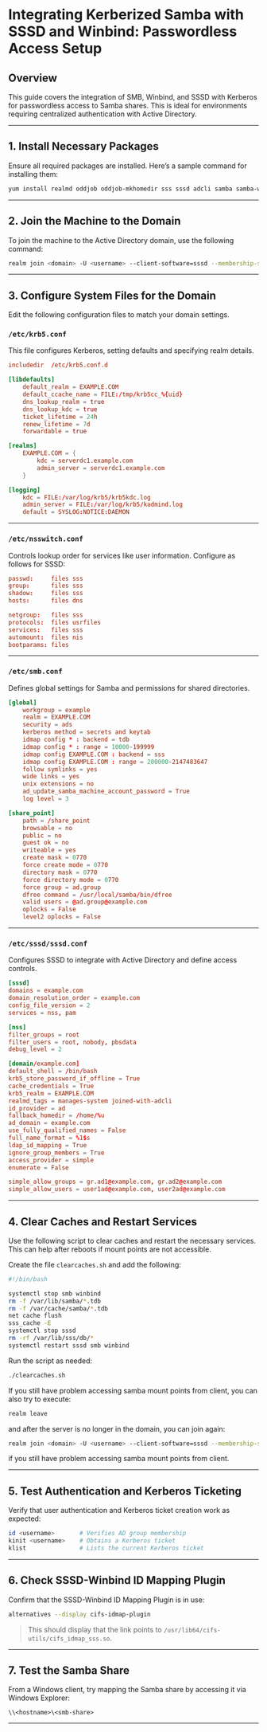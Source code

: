 
# Integrating Kerberized Samba with SSSD and Winbind: Passwordless Access Setup

## Overview
This guide covers the integration of SMB, Winbind, and SSSD with Kerberos for passwordless access to Samba shares. This is ideal for environments requiring centralized authentication with Active Directory.

---

## 1. Install Necessary Packages
Ensure all required packages are installed. Here’s a sample command for installing them:
```bash
yum install realmd oddjob oddjob-mkhomedir sss sssd adcli samba samba-winbind krb5 krb5-workstation 
```

---

## 2. Join the Machine to the Domain
To join the machine to the Active Directory domain, use the following command:
```bash
realm join <domain> -U <username> --client-software=sssd --membership-software=samba
```

---

## 3. Configure System Files for the Domain
Edit the following configuration files to match your domain settings.

### `/etc/krb5.conf`
This file configures Kerberos, setting defaults and specifying realm details.

```conf
includedir  /etc/krb5.conf.d

[libdefaults]
    default_realm = EXAMPLE.COM
    default_ccache_name = FILE:/tmp/krb5cc_%{uid}
    dns_lookup_realm = true
    dns_lookup_kdc = true
    ticket_lifetime = 24h
    renew_lifetime = 7d
    forwardable = true

[realms]
    EXAMPLE.COM = {
        kdc = serverdc1.example.com
        admin_server = serverdc1.example.com
    }

[logging]
    kdc = FILE:/var/log/krb5/krb5kdc.log
    admin_server = FILE:/var/log/krb5/kadmind.log
    default = SYSLOG:NOTICE:DAEMON
```

---

### `/etc/nsswitch.conf`
Controls lookup order for services like user information. Configure as follows for SSSD:
```conf
passwd:     files sss
group:      files sss
shadow:     files sss
hosts:      files dns

netgroup:   files sss
protocols:  files usrfiles
services:   files sss
automount:  files nis
bootparams: files
```

---

### `/etc/smb.conf`
Defines global settings for Samba and permissions for shared directories.

```conf
[global]
    workgroup = example
    realm = EXAMPLE.COM
    security = ads
    kerberos method = secrets and keytab
    idmap config * : backend = tdb
    idmap config * : range = 10000-199999
    idmap config EXAMPLE.COM : backend = sss
    idmap config EXAMPLE.COM : range = 200000-2147483647
    follow symlinks = yes
    wide links = yes
    unix extensions = no
    ad_update_samba_machine_account_password = True
    log level = 3

[share_point]
    path = /share_point
    browsable = no
    public = no
    guest ok = no
    writeable = yes
    create mask = 0770
    force create mode = 0770
    directory mask = 0770
    force directory mode = 0770
    force group = ad.group
    dfree command = /usr/local/samba/bin/dfree
    valid users = @ad.group@example.com
    oplocks = False
    level2 oplocks = False
```

---

### `/etc/sssd/sssd.conf`
Configures SSSD to integrate with Active Directory and define access controls.

```conf
[sssd]
domains = example.com
domain_resolution_order = example.com
config_file_version = 2
services = nss, pam

[nss]
filter_groups = root
filter_users = root, nobody, pbsdata
debug_level = 2

[domain/example.com]
default_shell = /bin/bash
krb5_store_password_if_offline = True
cache_credentials = True
krb5_realm = EXAMPLE.COM
realmd_tags = manages-system joined-with-adcli
id_provider = ad
fallback_homedir = /home/%u
ad_domain = example.com
use_fully_qualified_names = False
full_name_format = %1$s
ldap_id_mapping = True
ignore_group_members = True
access_provider = simple
enumerate = False

simple_allow_groups = gr.ad1@example.com, gr.ad2@example.com
simple_allow_users = user1ad@example.com, user2ad@example.com
```

---

## 4. Clear Caches and Restart Services
Use the following script to clear caches and restart the necessary services. This can help after reboots if mount points are not accessible.

Create the file `clearcaches.sh` and add the following:
```bash
#!/bin/bash

systemctl stop smb winbind
rm -f /var/lib/samba/*.tdb
rm -f /var/cache/samba/*.tdb
net cache flush
sss_cache -E
systemctl stop sssd
rm -rf /var/lib/sss/db/*
systemctl restart sssd smb winbind
```

Run the script as needed:
```bash
./clearcaches.sh
```

If you still have problem accessing samba mount points from client, you can also try to execute:

```bash
realm leave
```
and after the server is no longer in the domain, you can join again:

```bash
realm join <domain> -U <username> --client-software=sssd --membership-software=samba
```
if you still have problem accessing samba mount points from client.


---

## 5. Test Authentication and Kerberos Ticketing
Verify that user authentication and Kerberos ticket creation work as expected:
```bash
id <username>       # Verifies AD group membership
kinit <username>    # Obtains a Kerberos ticket
klist               # Lists the current Kerberos ticket
```

---

## 6. Check SSSD-Winbind ID Mapping Plugin
Confirm that the SSSD-Winbind ID Mapping Plugin is in use:
```bash
alternatives --display cifs-idmap-plugin
```
> This should display that the link points to `/usr/lib64/cifs-utils/cifs_idmap_sss.so`.

---

## 7. Test the Samba Share
From a Windows client, try mapping the Samba share by accessing it via Windows Explorer:
```plaintext
\\<hostname>\<smb-share>
```

---